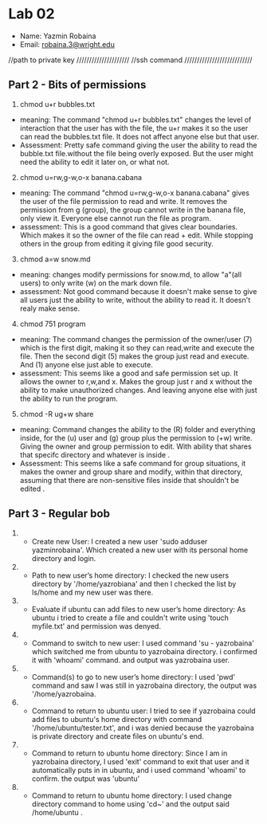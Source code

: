 # Lab 02
- Name: Yazmin Robaina
- Email: robaina.3@wright.edu

//path to private key /////////////////////
//ssh command ///////////////////////////


## Part 2 - Bits of permissions
1) chmod u+r bubbles.txt
- meaning: The command "chmod u+r bubbles.txt" changes the level of interaction that the user has with the file, the u+r makes it so the user can read the bubbles.txt file. It does not affect anyone else but that user.
- Assessment: Pretty safe command giving the user the ability to read the bubble.txt file.without the file being overly exposed. But the user might need the ability to edit it later on, or what not.

2) chmod u=rw,g-w,o-x banana.cabana
- meaning: The command "chmod u=rw,g-w,o-x banana.cabana" gives the user of the file  permission to read and write. It removes the permission from g (group), the group cannot write in the banana file, only view it. Everyone else cannot run the file as  program.
- assessment: This is a good command that gives clear boundaries. Which makes it so the owner of the file can read + edit. While stopping others in the group from editing it giving file good security.

3) chmod a=w snow.md
- meaning: changes modify permissions for snow.md, to allow "a"(all users) to only write (w) on the mark down file.
- assessment: Not good command because it doesn't make sense to give all users just the ability to write, without the ability to read it. It doesn't realy make sense.

4) chmod 751 program
- meaning: The command changes the permission of the owner/user (7) which is the first digit, making it so they can read,write and execute the file. Then the second digit (5) makes the group just read and execute. And (1)  anyone else just able to execute.
- assessment: This seems like a good and safe permission set up. It allows the owner to r,w,and x. Makes the group just r and x without the ability to make unauthorized changes. And leaving anyone else with just the ability to run the program.

5) chmod -R ug+w share
- meaning: Command changes the ability to the (R) folder and everything inside, for the (u) user and (g) group plus the permission to (+w) write. Giving the owner and group permission to edit. With ability that shares that specifc directory and whatever is inside .
- Assessment: This seems like a safe command for group situations, it makes the owner and group share and modify, within that directory, assuming that there are non-sensitive files inside that shouldn't be edited .

## Part 3 - Regular bob
1) - Create new User:
I created a new user 'sudo adduser yazminrobaina'. Which created a new user with its personal home directory and login.
2) - Path to new user’s home directory:
I checked the new users directory by '/home/yazrobiana' and then I checked the list by ls/home and my new user was there.
3) - Evaluate if ubuntu can add files to new user’s home directory:
 As ubuntu i tried to create a file and couldn't write using 'touch myfile.txt' and permission was denyed.
4) - Command to switch to new user:
I used command 'su - yazrobaina' which switched me from ubuntu to yazrobaina directory. i confirmed it with 'whoami' command. and output was yazrobaina user.
5) - Command(s) to go to new user’s home directory: 
I used 'pwd' command and saw I was still in yazrobaina directory, the output was '/home/yazrobaina.
6) - Command to return to ubuntu user:
 I tried to see if yazrobaina could add files to ubuntu's home directory with command '/home/ubuntu/tester.txt', and i was denied because the yazrobaina is private directory and create files on ubuntu's end.
 7) - Command to return to ubuntu home directory:
 Since I am in yazrobaina directory, I used 'exit' command to exit that user and it automatically puts in in ubuntu, and i used command 'whoami' to confirm. the output was 'ubuntu'
 8) - Command to return to ubuntu home directory: I used change directory command to home using 'cd~' and the output said /home/ubuntu .



















